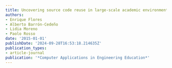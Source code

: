 ```yaml
---
title: Uncovering source code reuse in large-scale academic environments
authors:
- Enrique Flores
- Alberto Barrón-Cedeño
- Lidia Moreno
- Paolo Rosso
date: '2015-01-01'
publishDate: '2024-09-28T16:53:18.214635Z'
publication_types:
- article-journal
publication: '*Computer Applications in Engineering Education*'
---
```

